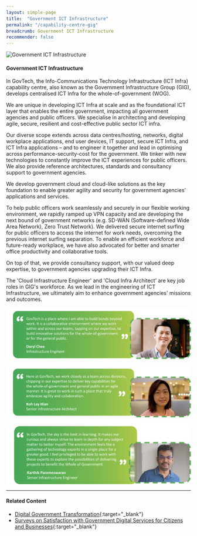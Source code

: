```yaml
---
layout: simple-page
title:  "Government ICT Infrastructure"
permalink: "/capability-centre-gig"
breadcrumb: Government ICT Infrastructure
recommender: false
---
```


![Government ICT Infrastructure](/images/capcentre-gig-banner.jpg)

#### **Government ICT Infrastructure**

In GovTech, the Info-Communications Technology Infrastructure (ICT Infra) capability centre, also known as the Government Infrastructure Group (GIG), develops centralised ICT Infra for the whole-of-government (WOG). 

We are unique in developing ICT Infra at scale and as the foundational ICT layer that enables the entire government, impacting all government agencies and public officers. We specialise in architecting and developing agile, secure, resilient and cost-effective public sector ICT infra. 

Our diverse scope extends across data centres/hosting, networks, digital workplace applications, end user devices, IT support, secure ICT Infra, and ICT Infra applications – and to engineer it together and lead in optimising across performance-security-cost for the government. We tinker with new technologies to constantly improve the ICT experiences for public officers. We also provide reference architectures, standards and consultancy support to government agencies.
 
We develop government cloud and cloud-like solutions as the key foundation to enable greater agility and security for government agencies’ applications and services. 

To help public officers work seamlessly and securely in our flexible working environment, we rapidly ramped up VPN capacity   and are developing the next bound of government networks (e.g. SD-WAN (Software-defined Wide Area Network), Zero Trust Network). We delivered secure internet surfing for public officers to access the internet for work needs, overcoming the previous internet surfing separation. To enable an efficient workforce and future-ready workplace, we have also advocated for better and smarter office productivity and collaborative tools. 

On top of that, we provide consultancy support, with our valued deep expertise, to government agencies upgrading their ICT Infra.

The 'Cloud Infrastructure Engineer' and 'Cloud Infra Architect' are key job roles in GIG's workforce. As we lead in the engineering of ICT Infrastructure, we ultimately aim to enhance government agencies' missions and outcomes. 

![Government ICT Infrastructure Quotes](/images/capcentre-gig-quote-daryl.png)

![Government ICT Infrastructure Quotes](/images/capcentre-gig-quote-layhian.png)

![Government ICT Infrastructure Quotes](/images/capcentre-gig-quote-karthik2.png)

--- 

#### **Related Content**

* [Digital Government Transformation](https://www.tech.gov.sg/digital-government-transformation/){:target="_blank"}
*	[Surveys on Satisfaction with Government Digital Services for Citizens and Businesses](https://www.tech.gov.sg/digital-government-perception-survey/){:target="_blank"}


